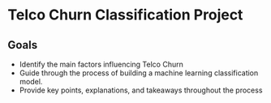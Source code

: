 # Telco Churn Classification Project
## Goals
- Identify the main factors influencing Telco Churn
- Guide through the process of building a machine learning classification model.
- Provide key points, explanations, and takeaways throughout the process
